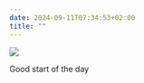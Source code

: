 ```yaml
---
date: 2024-09-11T07:34:53+02:00
title: ""
---
```

![](/img/photos/2024-09-11-07-34-03.jpeg)

Good start of the day